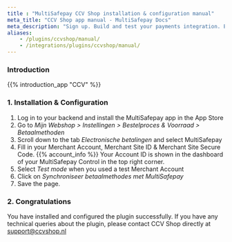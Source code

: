 ```yaml
---
title : "MultiSafepay CCV Shop installation & configuration manual"
meta_title: "CCV Shop app manual - MultiSafepay Docs"
meta_description: "Sign up. Build and test your payments integration. Explore our products and services. Use our API Reference, SDKs, and wrappers. Get support."
aliases: 
    - /plugins/ccvshop/manual/
    - /integrations/plugins/ccvshop/manual/
---
```


### Introduction

{{% introduction_app "CCV" %}}

### 1. Installation & Configuration
1. Log in to your backend and install the MultiSafepay app in the App Store
2. Go to _Mijn Webshop > Instellingen > Bestelproces & Voorraad > Betaalmethoden_
3. Scroll down to the tab _Electronische betalingen_ and select MultiSafepay
4. Fill in your Merchant Account, Merchant Site ID & Merchant Site Secure Code. {{% account_info %}}
Your Account ID is shown in the dashboard of your MultiSafepay Control in the top right corner.
5. Select _Test mode_ when you used a test Merchant Account
6. Click on _Synchroniseer betaalmethodes met MultiSafepay_
7. Save the page.

### 2. Congratulations
You have installed and configured the plugin successfully. If you have any technical queries about the plugin, please contact CCV Shop directly at <support@ccvshop.nl>
